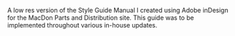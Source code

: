 A low res version of the Style Guide Manual I created using Adobe inDesign for the MacDon Parts and Distribution site. 
This guide was to be implemented throughout various in-house updates.
